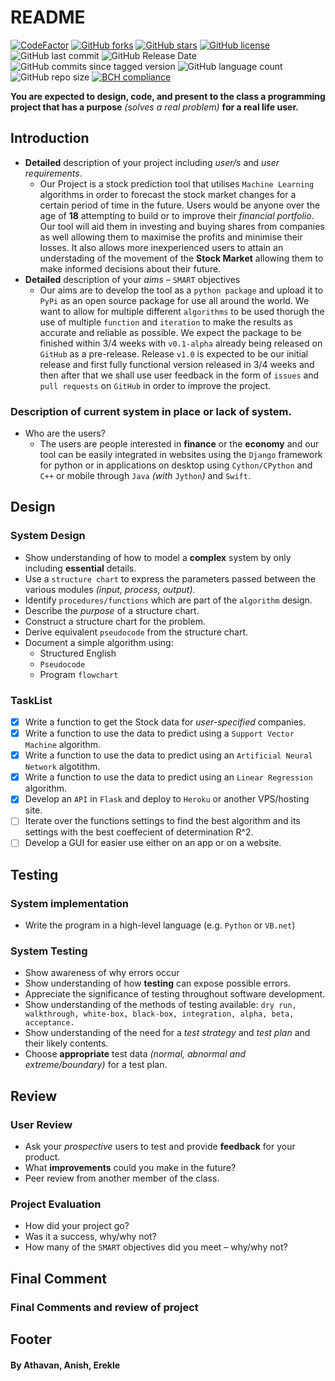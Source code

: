 # README

[![CodeFactor](https://www.codefactor.io/repository/github/aru300/summerproject/badge)](https://www.codefactor.io/repository/github/aru300/summerproject) [![GitHub forks](https://img.shields.io/github/forks/ARU300/SummerProject)](https://github.com/ARU300/SummerProject/network) [![GitHub stars](https://img.shields.io/github/stars/ARU300/SummerProject)](https://github.com/ARU300/SummerProject/stargazers) [![GitHub license](https://img.shields.io/github/license/ARU300/SummerProject)](https://github.com/ARU300/SummerProject/blob/master/LICENSE) ![GitHub last commit](https://img.shields.io/github/last-commit/ARU300/SummerProject) ![GitHub Release Date](https://img.shields.io/github/release-date/ARU300/SummerProject) ![GitHub commits since tagged version](https://img.shields.io/github/commits-since/ARU300/SummerProject/2.0/master) ![GitHub language count](https://img.shields.io/github/languages/count/ARU300/SummerProject) ![GitHub repo size](https://img.shields.io/github/repo-size/ARU300/SummerProject)
[![BCH compliance](https://bettercodehub.com/edge/badge/ARU300/Summer-Project?branch=master&token=5f5ca7a7ab31bf066f3d0d2a5a084f384a35753b)](https://bettercodehub.com/)

**You are expected to design, code, and present to the class a programming project that has a purpose** _\(solves a real problem\)_ **for a real life user.**

## **Introduction**

* **Detailed** description of your project including _user/s_ and _user requirements_.
  * Our Project is a stock prediction tool that utilises `Machine Learning` algorithms in order to forecast the stock market changes for a certain period of time in the future. Users would be anyone over the age of **18** attempting to build or to improve their _financial portfolio_. Our tool will aid them in investing and buying shares from companies as well allowing them to maximise the profits and minimise their losses. It also allows more inexperienced users to attain an understading of the movement of the **Stock Market** allowing them to make informed decisions about their future.
* **Detailed** description of your _aims_ – `SMART` objectives
  * Our aims are to develop the tool as a `python package` and upload it to `PyPi` as an open source package for use all around the world. We want to allow for multiple different `algorithms` to be used thorugh the use of multiple `function` and `iteration` to make the results as accurate and reliable as possible. We expect the package to be finished within 3/4 weeks with `v0.1-alpha` already being released on `GitHub` as a pre-release. Release `v1.0` is expected to be our initial release and first fully functional version released in 3/4 weeks and then after that we shall use user feedback in the form of `issues` and `pull requests` on `GitHub` in order to improve the project.

### Description of current system in place or lack of system.

* Who are the users?
  * The users are people interested in **finance** or the **economy** and our tool can be easily integrated in websites using the `Django` framework for python or in applications on desktop using `Cython/CPython` and `C++` or mobile through `Java` _\(with_ `Jython`_\)_ and `Swift`. 

## Design

### **System Design**

* Show understanding of how to model a **complex** system by only including **essential** details.
* Use a `structure chart` to express the parameters passed between the various modules _\(input, process, output\)_.
* Identify `procedures/functions` which are part of the `algorithm` design.
* Describe the _purpose_ of a structure chart.
* Construct a structure chart for the problem.
* Derive equivalent `pseudocode` from the structure chart.
* Document a simple algorithm using:
  * Structured English
  * `Pseudocode`
  * Program `flowchart`

### TaskList

* [x] Write a function to get the Stock data for _user-specified_ companies.
* [x] Write a function to use the data to predict using a `Support Vector Machine` algorithm.
* [x] Write a function to use the data to predict using an `Artificial Neural Network` algotithm.
* [x] Write a function to use the data to predict using an `Linear Regression` algorithm.
* [x] Develop an `API` in `Flask` and deploy to `Heroku` or another VPS/hosting site.
* [ ] Iterate over the functions settings to find the best algorithm and its settings with the best coeffecient of determination R^2.
* [ ] Develop a GUI for easier use either on an app or on a website.

## Testing

### **System implementation**

* Write the program in a high-level language \(e.g. `Python` or `VB.net`\)

### **System Testing**

* Show awareness of why errors occur
* Show understanding of how **testing** can expose possible errors.
* Appreciate the significance of testing throughout software development.
* Show understanding of the methods of testing available: `dry run, walkthrough, white-box, black-box, integration, alpha, beta, acceptance.`
* Show understanding of the need for a _test strategy_ and _test plan_ and their likely contents.
* Choose **appropriate** test data _\(normal, abnormal and extreme/boundary\)_ for a test plan.

## Review

### **User Review**

* Ask your _prospective_ users to test and provide **feedback** for your product.
* What **improvements** could you make in the future?
* Peer review from another member of the class.

### **Project Evaluation**

* How did your project go?
* Was it a success, why/why not?
* How many of the `SMART` objectives did you meet – why/why not?

## Final Comment

### Final Comments and review of project

## Footer

#### By Athavan, Anish, Erekle

